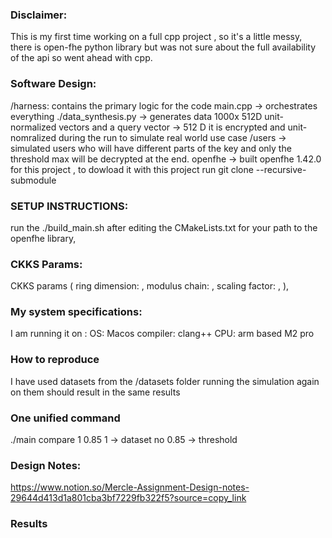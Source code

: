 ### Disclaimer: 
This is my first time working on a full cpp project , so it's a little messy, there is open-fhe python library but was not sure about the full availability of the api so went ahead with cpp.


### Software Design: 

/harness: contains the primary logic for the code 
main.cpp -> orchestrates everything
./data_synthesis.py -> generates data 1000x 512D unit-normalized vectors
and a query vector -> 512 D it is encrypted and unit-nomralized during the run to simulate real world use case
/users -> simulated users who will have different parts of the key and only the threshold max will be decrypted at the end.
openfhe -> built openfhe 1.42.0 for this project  , to dowload it with this project run 
git clone --recursive-submodule <repo-link>
### SETUP INSTRUCTIONS:
run the ./build_main.sh after editing the CMakeLists.txt for your path to the openfhe library, 

### CKKS Params:
CKKS params (
    ring dimension: , 
    modulus chain: , 
    scaling factor: ,
),

### My system specifications:
I am running it on :
OS: Macos
compiler: clang++
CPU: arm based M2 pro

### How to reproduce
I have used datasets from the /datasets folder running the simulation again on them should result in the same results

### One unified command
./main compare 1 0.85
1 -> dataset no
0.85 -> threshold

### Design Notes:
https://www.notion.so/Mercle-Assignment-Design-notes-29644d413d1a801cba3bf7229fb322f5?source=copy_link

### Results